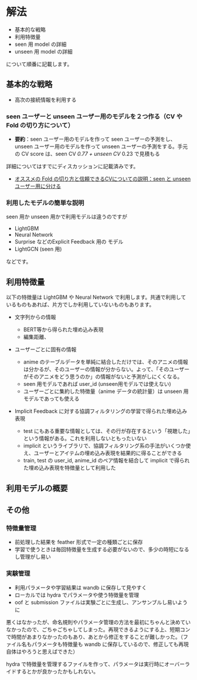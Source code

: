 # 解法

- 基本的な戦略
- 利用特徴量
- seen 用 model の詳細
- unseen 用 model の詳細

について順番に記載します。

## 基本的な戦略

- 高次の接続情報を利用する

### seen ユーザーと unseen ユーザー用のモデルを２つ作る（CV や Fold の切り方について）

- **要約**：seen ユーザー用のモデルを作って seen ユーザーの予測をし、unseen ユーザー用のモデルを作って unseen ユーザーの予測をする。手元の CV score は、seen CV *0.77 + unseen CV* 0.23 で見積もる

詳細についてはすでにディスカッションに記載済みです。

- [オススメの Fold の切り方と信頼できるCVについての説明：seen と unseen ユーザー用に分ける](https://www.guruguru.science/competitions/21/discussions/3e3f5be8-7414-439a-b79f-f3d7e004d920/)

### 利用したモデルの簡単な説明

seen 用か unseen 用かで利用モデルは違うのですが

- LightGBM
- Neural Network
- Surprise などのExplicit Feedback 用の モデル
- LightGCN (seen 用)

などです。

## 利用特徴量

以下の特徴量は LightGBM や Neural Network で利用します。共通で利用しているものもあれば、片方でしか利用していないものもあります。

- 文字列からの情報
  - BERT等から得られた埋め込み表現
  - 編集距離、

- ユーザーごとに固有の情報
  - anime のテーブルデータを単純に結合しただけでは、そのアニメの情報は分かるが、そのユーザーの情報が分からない。よって、「そのユーザーがそのアニメをどう思うのか」の情報がないと予測がしにくくなる。
  - seen 用モデルであれば user_id (unseen用モデルでは使えない)
  - ユーザーごとに集約した特徴量（anime データの統計量）は unseen 用モデルであっても使える
- Implicit Feedback に対する協調フィルタリングの学習で得られた埋め込み表現
  - test にもある重要な情報としては、その行が存在するという「視聴した」という情報がある。これを利用しないともったいない
  - implicit というライブラリで、協調フィルタリング系の手法がいくつか使え、ユーザーとアイテムの埋め込み表現を結果的に得ることができる
  - train, test の user_id, anime_id のペア情報を結合して implicit で得られた埋め込み表現を特徴量として利用した

## 利用モデルの概要

## その他

### 特徴量管理

- 前処理した結果を feather 形式で一定の種類ごとに保存
- 学習で使うときは毎回特徴量を生成する必要がないので、多少の時短になるし管理がし易い

### 実験管理

- 利用パラメータや学習結果は wandb に保存して見やすく
- ローカルでは hydra でパラメータや使う特徴量を管理
- oof と submission ファイルは実験ごとに生成し、アンサンブルし易いように

悪くはなかったが、命名規則やパラメータ管理の方法を最初にちゃんと決めていなかったので、ごちゃごちゃしてしまった。再現できるようにする上、短期コンで時間があまりなかったのもあり、あとから修正をすることが難しかった。（ファイル名もパラメータも特徴量も wandb に保存しているので、修正しても再現自体はやろうと思えばできた）

hydra で特徴量を管理するファイルを作って、パラメータは実行時にオーバーライドするとかが良かったかもしれない。
